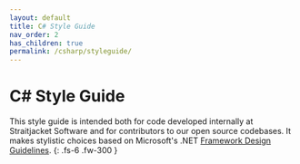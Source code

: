 ```yaml
---
layout: default
title: C# Style Guide
nav_order: 2
has_children: true
permalink: /csharp/styleguide/
---
```


# C# Style Guide

This style guide is intended both for code developed internally at Straitjacket Software and for contributors to our open source codebases. It makes stylistic choices
based on Microsoft's .NET [Framework Design Guidelines](https://docs.microsoft.com/en-us/dotnet/standard/design-guidelines/).
{: .fs-6 .fw-300 }
